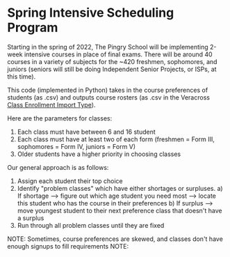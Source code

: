 # Spring Intensive Scheduling Program

Starting in the spring of 2022, The Pingry School will be implementing 2-week intensive courses in place of final exams. 
There will be around 40 courses in a variety of subjects for the ~420 freshmen, sophomores, and juniors (seniors will still
be doing Independent Senior Projects, or ISPs, at this time).

This code (implemented in Python) takes in the course preferences of students (as .csv) and outputs course rosters (as .csv in the Veracross
[Class Enrollment Import Type](https://learn.veracross.com/docs/class-enrollment-import-type#uploading-the-data "Class Enrollment Import Type")).

Here are the parameters for classes:
1) Each class must have between 6 and 16 student
2) Each class must have at least two of each form (freshmen = Form III, sophomores = Form IV, juniors = Form V)
3) Older students have a higher priority in choosing classes

Our general approach is as follows:
1) Assign each student their top choice
2) Identify "problem classes" which have either shortages or surpluses. 
  a) If shortage --> figure out which age student you need most --> locate this student who has the course in their preferences
  b) If surplus --> move youngest student to their next preference class that doesn't have a surplus
3) Run through all problem classes until they are fixed

NOTE: Sometimes, course preferences are skewed, and classes don't have enough signups to fill requirements
NOTE: 
